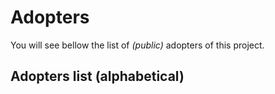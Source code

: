 # Adopters

You will see bellow the list of *(public)* adopters of this project.

## Adopters list (alphabetical)
